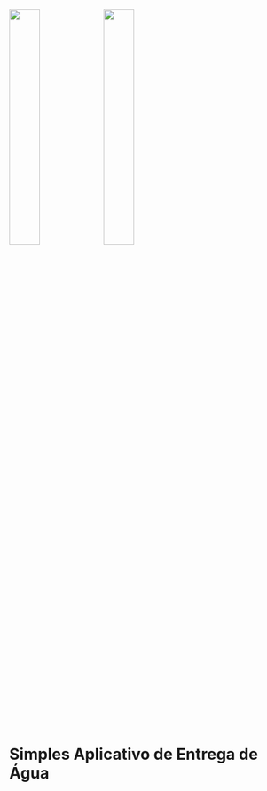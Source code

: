 <div>
<img src="https://lh3.googleusercontent.com/-yjoxUcZ-S-phdfw1s64f__7am7TaJ8wiF5LMG2UBmia2HH43Uty7giOz8ApuViokmQ" width="33%">
<img src="https://lh3.googleusercontent.com/1bn1QSLenY-Br5qWLpKDX31lu3z62HLukVXTv9Qwp3quiWTCGDcsT1gU9_bhjWKoSQ" width="33%">
</div>
<h1>Simples Aplicativo de Entrega de Água</h1>
